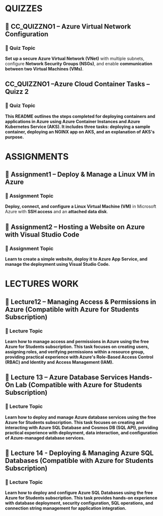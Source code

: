 # QUIZZES
## 📘 CC_QUIZZNO1 – Azure Virtual Network Configuration

### 🧠 Quiz Topic
**Set up a secure Azure Virtual Network (VNet)** with multiple subnets, configure **Network Security Groups (NSGs)**, and enable **communication between two Virtual Machines (VMs)**.

## CC_QUIZZNO1 –Azure Cloud Container Tasks – Quizz 2

### 🧠 Quiz Topic
**This README outlines the steps completed for deploying containers and applications in Azure using Azure Container Instances and Azure Kubernetes Service (AKS). It includes three tasks: deploying a sample container, deploying an NGINX app on AKS, and an explanation of AKS's purpose.**

# ASSIGNMENTS
## 📘 Assignment1 – Deploy & Manage a Linux VM in Azure

### 🧠 Assignment Topic
**Deploy, connect, and configure a Linux Virtual Machine (VM)** in Microsoft Azure with **SSH access** and an **attached data disk**.

## 📘 Assignment2 – Hosting a Website on Azure with Visual Studio Code

### 🧠 Assignment Topic
**Learn to create a simple website, deploy it to Azure App Service, and manage the deployment using Visual Studio Code.**

# LECTURES WORK
## 📘 Lecture12 – Managing Access & Permissions in Azure (Compatible with Azure for Students Subscription)

### 🧠 Lecture Topic
**Learn how to manage access and permissions in Azure using the free Azure for Students subscription. This task focuses on creating users, assigning roles, and verifying permissions within a resource group, providing practical experience with Azure's Role-Based Access Control (RBAC) and Identity and Access Management (IAM).**

## 📘 Lecture 13 – Azure Database Services Hands-On Lab (Compatible with Azure for Students Subscription)

### 🧠 Lecture Topic

**Learn how to deploy and manage Azure database services using the free Azure for Students subscription. This task focuses on creating and interacting with Azure SQL Database and Cosmos DB (SQL API), providing practical experience with deployment, data interaction, and configuration of Azure-managed database services.**

## 📘 Lecture 14 - Deploying & Managing Azure SQL Databases (Compatible with Azure for Students Subscription)

### 🧠 Lecture Topic

**Learn how to deploy and configure Azure SQL Databases using the free Azure for Students subscription. This task provides hands-on experience with database deployment, security configuration, SQL operations, and connection string management for application integration.**
